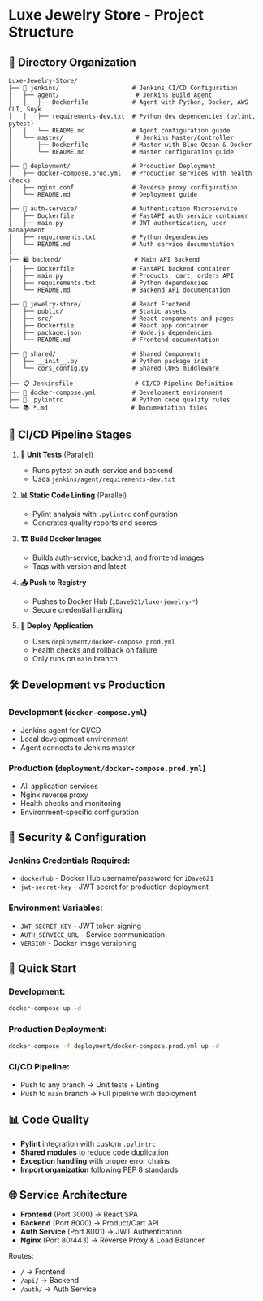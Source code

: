 # Luxe Jewelry Store - Project Structure

## 📁 Directory Organization

```
Luxe-Jewelry-Store/
├── 🔧 jenkins/                    # Jenkins CI/CD Configuration
│   ├── agent/                     # Jenkins Build Agent
│   │   ├── Dockerfile            # Agent with Python, Docker, AWS CLI, Snyk
│   │   ├── requirements-dev.txt  # Python dev dependencies (pylint, pytest)
│   │   └── README.md             # Agent configuration guide
│   └── master/                    # Jenkins Master/Controller
│       ├── Dockerfile            # Master with Blue Ocean & Docker
│       └── README.md             # Master configuration guide
│
├── 🚀 deployment/                 # Production Deployment
│   ├── docker-compose.prod.yml   # Production services with health checks
│   ├── nginx.conf                # Reverse proxy configuration
│   └── README.md                 # Deployment guide
│
├── 🔐 auth-service/               # Authentication Microservice
│   ├── Dockerfile                # FastAPI auth service container
│   ├── main.py                   # JWT authentication, user management
│   ├── requirements.txt          # Python dependencies
│   └── README.md                 # Auth service documentation
│
├── 🛍️ backend/                    # Main API Backend
│   ├── Dockerfile                # FastAPI backend container
│   ├── main.py                   # Products, cart, orders API
│   ├── requirements.txt          # Python dependencies
│   └── README.md                 # Backend API documentation
│
├── 💎 jewelry-store/              # React Frontend
│   ├── public/                   # Static assets
│   ├── src/                      # React components and pages
│   ├── Dockerfile                # React app container
│   ├── package.json              # Node.js dependencies
│   └── README.md                 # Frontend documentation
│
├── 🔄 shared/                     # Shared Components
│   ├── __init__.py               # Python package init
│   └── cors_config.py            # Shared CORS middleware
│
├── 📋 Jenkinsfile                 # CI/CD Pipeline Definition
├── 🐳 docker-compose.yml          # Development environment
├── 📏 .pylintrc                   # Python code quality rules
└── 📚 *.md                       # Documentation files
```

## 🔄 CI/CD Pipeline Stages

1. **🧪 Unit Tests** (Parallel)
   - Runs pytest on auth-service and backend
   - Uses `jenkins/agent/requirements-dev.txt`

2. **📊 Static Code Linting** (Parallel)
   - Pylint analysis with `.pylintrc` configuration
   - Generates quality reports and scores

3. **🏗️ Build Docker Images**
   - Builds auth-service, backend, and frontend images
   - Tags with version and latest

4. **📤 Push to Registry**
   - Pushes to Docker Hub (`iDave621/luxe-jewelry-*`)
   - Secure credential handling

5. **🚀 Deploy Application**
   - Uses `deployment/docker-compose.prod.yml`
   - Health checks and rollback on failure
   - Only runs on `main` branch

## 🛠️ Development vs Production

### Development (`docker-compose.yml`)
- Jenkins agent for CI/CD
- Local development environment
- Agent connects to Jenkins master

### Production (`deployment/docker-compose.prod.yml`)
- All application services
- Nginx reverse proxy
- Health checks and monitoring
- Environment-specific configuration

## 🔐 Security & Configuration

### Jenkins Credentials Required:
- `dockerhub` - Docker Hub username/password for `iDave621`
- `jwt-secret-key` - JWT secret for production deployment

### Environment Variables:
- `JWT_SECRET_KEY` - JWT token signing
- `AUTH_SERVICE_URL` - Service communication
- `VERSION` - Docker image versioning

## 🚀 Quick Start

### Development:
```bash
docker-compose up -d
```

### Production Deployment:
```bash
docker-compose -f deployment/docker-compose.prod.yml up -d
```

### CI/CD Pipeline:
- Push to any branch → Unit tests + Linting
- Push to `main` branch → Full pipeline with deployment

## 📊 Code Quality

- **Pylint** integration with custom `.pylintrc`
- **Shared modules** to reduce code duplication
- **Exception handling** with proper error chains
- **Import organization** following PEP 8 standards

## 🌐 Service Architecture

- **Frontend** (Port 3000) → React SPA
- **Backend** (Port 8000) → Product/Cart API
- **Auth Service** (Port 8001) → JWT Authentication
- **Nginx** (Port 80/443) → Reverse Proxy & Load Balancer

Routes:
- `/` → Frontend
- `/api/` → Backend
- `/auth/` → Auth Service
